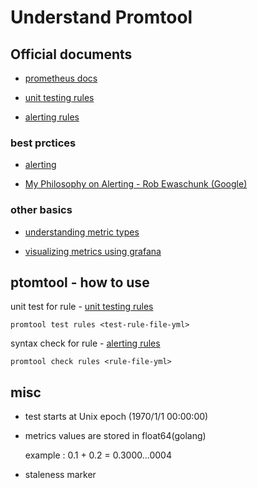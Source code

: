 # Understand Promtool

## Official documents

- [prometheus docs](https://prometheus.io/docs/introduction/overview/)

- [unit testing rules](https://prometheus.io/docs/prometheus/latest/configuration/unit_testing_rules/)

- [alerting rules](https://prometheus.io/docs/prometheus/latest/configuration/alerting_rules/)

### best prctices

- [alerting](https://prometheus.io/docs/practices/alerting/)

- [My Philosophy on Alerting - Rob Ewaschunk (Google)](https://docs.google.com/document/d/199PqyG3UsyXlwieHaqbGiWVa8eMWi8zzAn0YfcApr8Q/edit)

### other basics

- [understanding metric types](https://prometheus.io/docs/tutorials/understanding_metric_types/)

- [visualizing metrics using grafana](https://prometheus.io/docs/tutorials/visualizing_metrics_using_grafana/)

## ptomtool - how to use

unit test for rule - [unit testing rules](https://prometheus.io/docs/prometheus/latest/configuration/unit_testing_rules/)

`promtool test rules <test-rule-file-yml>`

syntax check for rule - [alerting rules](https://prometheus.io/docs/prometheus/latest/configuration/alerting_rules/)

`promtool check rules <rule-file-yml>`

## misc

- test starts at Unix epoch (1970/1/1 00:00:00)
- metrics values are stored in float64(golang)

  example : 0.1 + 0.2 = 0.3000...0004

- staleness marker

